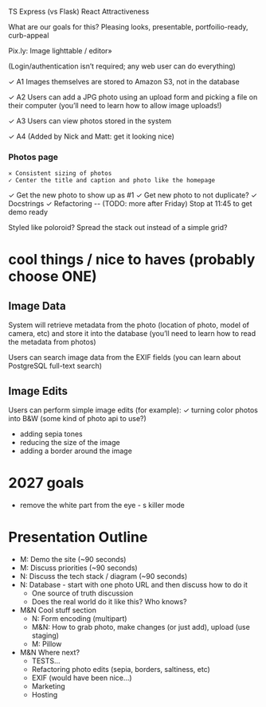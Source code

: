 TS
Express (vs Flask)
React
Attractiveness

What are our goals for this?
Pleasing looks, presentable, portfoilio-ready, curb-appeal


Pix.ly: Image lighttable / editor»

(Login/authentication isn’t required; any web user can do everything)

✓ A1 Images themselves are stored to Amazon S3, not in the database

✓ A2 Users can add a JPG photo using an upload form and picking a file on their computer (you’ll need to learn how to allow image uploads!)

✓ A3 Users can view photos stored in the system

✓ A4 (Added by Nick and Matt: get it looking nice)

### Photos page
    ✕ Consistent sizing of photos
    ✓ Center the title and caption and photo like the homepage

✓ Get the new photo to show up as #1
✓ Get new photo to not duplicate?
✓ Docstrings
✓ Refactoring -- (TODO: more after Friday)
Stop at 11:45 to get demo ready

Styled like poloroid?
Spread the stack out instead of a simple grid?


# cool things / nice to haves  (probably choose ONE)

## Image Data
System will retrieve metadata from the photo (location of photo, model of camera, etc) and store it into the database (you’ll need to learn how to read the metadata from photos)

Users can search image data from the EXIF fields (you can learn about PostgreSQL full-text search)


## Image Edits

Users can perform simple image edits (for example):
✓ turning color photos into B&W   (some kind of photo api to use?)
- adding sepia tones
- reducing the size of the image
- adding a border around the image




# 2027 goals
- remove the white part from the eye - s killer mode


# Presentation Outline

- M: Demo the site  (~90 seconds)
- M: Discuss priorities     (~90 seconds)
- N: Discuss the tech stack / diagram (~90 seconds)
- N: Database - start with one photo URL and then discuss how to do it
    - One source of truth discussion
    - Does the real world do it like this? Who knows?
- M&N Cool stuff section
    - N: Form encoding (multipart)
    - M&N: How to grab photo, make changes (or just add), upload (use staging)
    - M: Pillow
- M&N Where next?
    - TESTS...
    - Refactoring photo edits (sepia, borders, saltiness, etc)
    - EXIF (would have been nice...)
    - Marketing
    - Hosting



